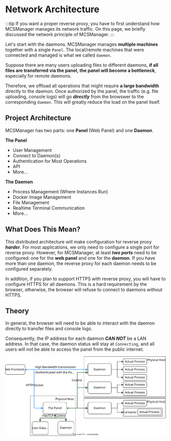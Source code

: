 # Network Architecture

:::tip
If you want a proper reverse proxy, you have to first understand how MCSManager manages its network traffic. On this page, we briefly discussed the network principle of MCSManager. 
:::

Let's start with the daemons. MCSManager manages **multiple machines** together with a single `Panel`. The local/remote machines that were connected and managed is what we called `daemon`.

Suppose there are many users uploading files to different daemons, **if all files are transferred via the panel, the panel will become a bottleneck**, especially for remote daemons.

Therefore, we offload all operations that might require **a large bandwidth** directly to the daemon. Once authorized by the panel, the traffic (e.g. file uploading, console logs) will go ***directly*** from the browswer to the corresponding `daemon`. This will greatly reduce the load on the panel itself.

## Project Architecture

MCSManager has two parts: one **Panel** (Web Panel) and one **Daemon**.


**The Panel**

- User Management
- Connect to Daemon(s)
- Authentication for Most Operations
- API
- More...

**The Daemon**

- Process Management (Where Instances Run)
- Docker Image Management
- File Management
- Realtime Terminal Communication
- More...

## What Does This Mean?

This distributed architecture will make configuration for reverse proxy ***harder***. For most applications, we only need to configure a single port for reverse proxy. However, for MCSManager, at least ***two ports*** need to be configured: one for the **web panel** and one for the **daemon**. If you have more than one daemon, the reverse proxy for each daemon needs to be configured separately.

In addition, if you plan to support HTTPS with reverse proxy, you will have to configure HTTPS for all daemons. This is a hard requirement by the browser, otherwise, the browser will refuse to connect to daemons without HTTPS. 

## Theory

In general, the browser will need to be able to interact with the daemon directly to transfer files and console logs.

Consequently, the IP address for each daemon ***CAN NOT***  be a LAN address. In that case, the daemon status will stay at `Connecting`, and all users will not be able to access the panel from the public internet. 

![Network Architecture](../images/mcsm_arch_en.svg)
